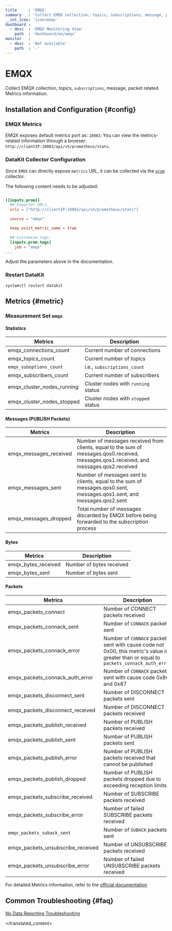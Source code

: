 ```yaml
---
title     : 'EMQX'
summary   : 'Collect EMQX collection, topics, subscriptions, message, packet related Metrics information'
__int_icon: 'icon/emqx'
dashboard :
  - desc  : 'EMQX Monitoring View'
    path  : 'dashboard/en/emqx'
monitor   :
  - desc  : 'Not available'
    path  : '-'
---
```


<!-- markdownlint-disable MD025 -->
# EMQX
<!-- markdownlint-enable -->

Collect EMQX collection, topics, `subscriptions`, message, packet related Metrics information.

## Installation and Configuration {#config}


### EMQX Metrics

EMQX exposes default metrics port as: `18083`. You can view the metrics-related information through a browser: `http://clientIP:18083/api/v5/prometheus/stats`.

### DataKit Collector Configuration

Since `EMQX` can directly expose `metrics` URL, it can be collected via the [`prom`](./prom.md) collector.



The following content needs to be adjusted:

```toml

[[inputs.prom]]
  ## Exporter URLs.
  urls = ["http://clientIP:18083/api/v5/prometheus/stats"]

  source = "emqx"

  keep_exist_metric_name = true

  ## Customize tags.
  [inputs.prom.tags]
    job = "emqx"  
...
```

Adjust the parameters above in the documentation.

### Restart DataKit

```shell
systemctl restart datakit
```

## Metrics {#metric}

### Measurement Set `emqx`

#### Statistics

| Metrics | Description |
| -- | -- |
| emqx_connections_count | Current number of connections |
|emqx_topics_count | Current number of topics |
|`emqx_suboptions_count`| i.e., `subscriptions_count`|
|emqx_subscribers_count | Current number of subscribers|
|emqx_cluster_nodes_running | Cluster nodes with `running` status |
|emqx_cluster_nodes_stopped | Cluster nodes with `stopped` status |

#### Messages (PUBLISH Packets)

| Metrics | Description |
| -- | -- |
|emqx_messages_received | Number of messages received from clients, equal to the sum of messages.qos0.received, messages.qos1.received, and messages.qos2.received
|emqx_messages_sent | Number of messages sent to clients, equal to the sum of messages.qos0.sent, messages.qos1.sent, and messages.qos2.sent
|emqx_messages_dropped | Total number of messages discarded by EMQX before being forwarded to the subscription process

#### Bytes

| Metrics | Description |
| -- | -- |
| emqx_bytes_received | Number of bytes received |
| emqx_bytes_sent | Number of bytes sent |


#### Packets

| Metrics | Description |
| -- | -- |
| emqx_packets_connect | Number of CONNECT packets received |
| emqx_packets_connack_sent | Number of `CONNACK` packets sent |
| emqx_packets_connack_error | Number of `CONNACK` packets sent with cause code not 0x00, this metric's value is greater than or equal to `packets_connack_auth_error`
|emqx_packets_connack_auth_error | Number of `CONNACK` packets sent with cause code 0x86 and 0x87
|emqx_packets_disconnect_sent|Number of DISCONNECT packets sent|
|emqx_packets_disconnect_received|Number of DISCONNECT packets received|
|emqx_packets_publish_received |Number of PUBLISH packets received
|emqx_packets_publish_sent |Number of PUBLISH packets sent
|emqx_packets_publish_error |Number of PUBLISH packets received that cannot be published
|emqx_packets_publish_dropped |Number of PUBLISH packets dropped due to exceeding reception limits
|emqx_packets_subscribe_received |Number of SUBSCRIBE packets received
|emqx_packets_subscribe_error |Number of failed SUBSCRIBE packets received
|`emqx_packets_suback_sent`|Number of `SUBACK` packets sent
|emqx_packets_unsubscribe_received |Number of UNSUBSCRIBE packets received
|emqx_packets_unsubscribe_error |Number of failed UNSUBSCRIBE packets received


For detailed Metrics information, refer to the [official documentation](https://www.emqx.io/docs/en/v5.1/observability/metrics-and-stats.html#metrics-reference)



## Common Troubleshooting {#faq}

[No Data Reporting Troubleshooting](../datakit/why-no-data.md)

</translated_content>